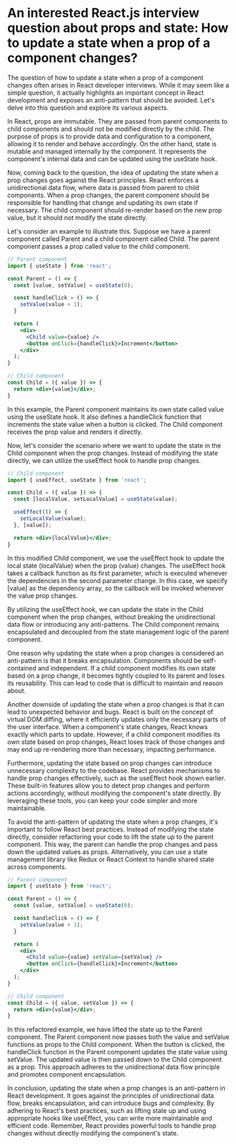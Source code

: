 # An interested React.js interview question about props and state: How to update a state when a prop of a component changes?

The question of how to update a state when a prop of a component changes often arises in React developer interviews. While it may seem like a simple question, it actually highlights an important concept in React development and exposes an anti-pattern that should be avoided. Let's delve into this question and explore its various aspects.

In React, props are immutable. They are passed from parent components to child components and should not be modified directly by the child. The purpose of props is to provide data and configuration to a component, allowing it to render and behave accordingly. On the other hand, state is mutable and managed internally by the component. It represents the component's internal data and can be updated using the useState hook.

Now, coming back to the question, the idea of updating the state when a prop changes goes against the React principles. React enforces a unidirectional data flow, where data is passed from parent to child components. When a prop changes, the parent component should be responsible for handling that change and updating its own state if necessary. The child component should re-render based on the new prop value, but it should not modify the state directly.

Let's consider an example to illustrate this. Suppose we have a parent component called Parent and a child component called Child. The parent component passes a prop called value to the child component.

```jsx
// Parent component
import { useState } from 'react';

const Parent = () => {
  const [value, setValue] = useState(0);

  const handleClick = () => {
    setValue(value + 1);
  }

  return (
    <div>
      <Child value={value} />
      <button onClick={handleClick}>Increment</button>
    </div>
  );
}

// Child component
const Child = ({ value }) => {
  return <div>{value}</div>;
}
```
In this example, the Parent component maintains its own state called value using the useState hook. It also defines a handleClick function that increments the state value when a button is clicked. The Child component receives the prop value and renders it directly.

Now, let's consider the scenario where we want to update the state in the Child component when the prop changes. Instead of modifying the state directly, we can utilize the useEffect hook to handle prop changes.

```jsx
// Child component
import { useEffect, useState } from 'react';

const Child = ({ value }) => {
  const [localValue, setLocalValue] = useState(value);

  useEffect(() => {
    setLocalValue(value);
  }, [value]);

  return <div>{localValue}</div>;
}
```
In this modified Child component, we use the useEffect hook to update the local state (localValue) when the prop (value) changes. The useEffect hook takes a callback function as its first parameter, which is executed whenever the dependencies in the second parameter change. In this case, we specify [value] as the dependency array, so the callback will be invoked whenever the value prop changes.

By utilizing the useEffect hook, we can update the state in the Child component when the prop changes, without breaking the unidirectional data flow or introducing any anti-patterns. The Child component remains encapsulated and decoupled from the state management logic of the parent component.

One reason why updating the state when a prop changes is considered an anti-pattern is that it breaks encapsulation. Components should be self-contained and independent. If a child component modifies its own state based on a prop change, it becomes tightly coupled to its parent and loses its reusability. This can lead to code that is difficult to maintain and reason about.

Another downside of updating the state when a prop changes is that it can lead to unexpected behavior and bugs. React is built on the concept of virtual DOM diffing, where it efficiently updates only the necessary parts of the user interface. When a component's state changes, React knows exactly which parts to update. However, if a child component modifies its own state based on prop changes, React loses track of those changes and may end up re-rendering more than necessary, impacting performance.

Furthermore, updating the state based on prop changes can introduce unnecessary complexity to the codebase. React provides mechanisms to handle prop changes effectively, such as the useEffect hook shown earlier. These built-in features allow you to detect prop changes and perform actions accordingly, without modifying the component's state directly. By leveraging these tools, you can keep your code simpler and more maintainable.

To avoid the anti-pattern of updating the state when a prop changes, it's important to follow React best practices. Instead of modifying the state directly, consider refactoring your code to lift the state up to the parent component. This way, the parent can handle the prop changes and pass down the updated values as props. Alternatively, you can use a state management library like Redux or React Context to handle shared state across components.

```jsx
// Parent component
import { useState } from 'react';

const Parent = () => {
  const [value, setValue] = useState(0);

  const handleClick = () => {
    setValue(value + 1);
  }

  return (
    <div>
      <Child value={value} setValue={setValue} />
      <button onClick={handleClick}>Increment</button>
    </div>
  );
}

// Child component
const Child = ({ value, setValue }) => {
  return <div>{value}</div>;
}
```
In this refactored example, we have lifted the state up to the Parent component. The Parent component now passes both the value and setValue functions as props to the Child component. When the button is clicked, the handleClick function in the Parent component updates the state value using setValue. The updated value is then passed down to the Child component as a prop. This approach adheres to the unidirectional data flow principle and promotes component encapsulation.

In conclusion, updating the state when a prop changes is an anti-pattern in React development. It goes against the principles of unidirectional data flow, breaks encapsulation, and can introduce bugs and complexity. By adhering to React's best practices, such as lifting state up and using appropriate hooks like useEffect, you can write more maintainable and efficient code. Remember, React provides powerful tools to handle prop changes without directly modifying the component's state.
